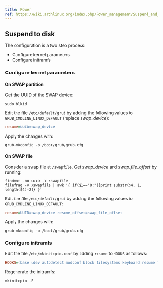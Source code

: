```yaml
---
title: Power
ref: https://wiki.archlinux.org/index.php/Power_management/Suspend_and_hibernate
---
```


## Suspend to disk

The configuration is a two step process:

- Configure kernel parameters
- Configure initramfs

### Configure kernel parameters

#### On SWAP partition

Get the UUID of the SWAP device:

```shell
sudo blkid
```

Edit the file `/etc/default/grub`
by adding the following values to `GRUB_CMDLINE_LINUX_DEFAULT` (replace *swap_device*):

```ini
resume=UUID=swap_device
```

Apply the changes with:

```shell
grub-mkconfig -o /boot/grub/grub.cfg
```

#### On SWAP file

Consider a swap file at `/swapfile`.
Get *swap_device* and *swap_file_offset* by running:

```shell
findmnt -no UUID -T /swapfile
filefrag -v /swapfile | awk '{ if($1=="0:"){print substr($4, 1, length($4)-2)} }'
```

Edit the file `/etc/default/grub`
by adding the following values to `GRUB_CMDLINE_LINUX_DEFAULT`:

```ini
resume=UUID=swap_device resume_offset=swap_file_offset
```

Apply the changes with:

```shell
grub-mkconfig -o /boot/grub/grub.cfg
```

### Configure initramfs

Edit the file `/etc/mkinitcpio.conf`
by adding `resume` to `HOOKS` as follows:

```ini
HOOKS=(base udev autodetect modconf block filesystems keyboard resume fsck)
```

Regenerate the initramfs:

```shell
mkinitcpio -P
```
